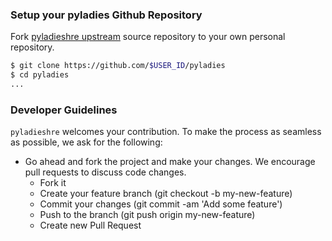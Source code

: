 ### Setup your pyladies Github Repository
Fork [pyladieshre upstream](https://github.com/pyladieshre/pyladies.git/fork) source repository to your own personal repository.

```sh
$ git clone https://github.com/$USER_ID/pyladies
$ cd pyladies
...
```

###  Developer Guidelines

``pyladieshre`` welcomes your contribution. To make the process as seamless as possible, we ask for the following:

* Go ahead and fork the project and make your changes. We encourage pull requests to discuss code changes.
    - Fork it
    - Create your feature branch (git checkout -b my-new-feature)
    - Commit your changes (git commit -am 'Add some feature')
    - Push to the branch (git push origin my-new-feature)
    - Create new Pull Request

